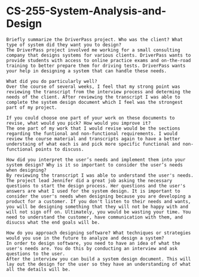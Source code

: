 # CS-255-System-Analysis-and-Design



    Briefly summarize the DriverPass project. Who was the client? What type of system did they want you to design?
    The DriverPass project involved me working for a small consulting company that designs systems for various clients. DriverPass wants to provide students with access to online practice exams and on-the-road training to better prepare them for driving tests. DriverPass wants your help in designing a system that can handle these needs. 
    
    What did you do particularly well?
    Over the course of several weeks, I feel that my strong point was reviewing the transcript from the interview process and determing the needs of the client. After reviewing the transcript I was able to complete the system design document which I feel was the strongest part of my project.
    
    If you could choose one part of your work on these documents to revise, what would you pick? How would you improve it?
    The one part of my work that I would revise would be the sections regarding the funtional and non-functional requirements. I would review the course material and transcripts again to have a better understaing of what each is and pick more specific functional and non-functional points to discuss.
    
    How did you interpret the user’s needs and implement them into your system design? Why is it so important to consider the user’s needs when designing?
    By reviewing the transcript I was able to understand the user's needs. The project lead Jennifer did a great job asking the necessary questions to start the design process. Her questions and the user's answers are what I used for the system design. It is important to consider the user's needs when designing because you are developing a product for a customer. If you don't listen to their needs and wants, you will be designing something that they will not be happy with and will not sign off on. Ultimately, you would be wasting your time. You need to understand the customer, have communication with them, and disucss what the end goals will be.
    
    How do you approach designing software? What techniques or strategies would you use in the future to analyze and design a system?
    In order to design software, you need to have an idea of what the user's needs are. You do this by conducting an interview and ask questions to the user.
    After the interview you can build a system design document. This will lay out the design for the user so they have an understanding of what all the details will be. 
    
    

